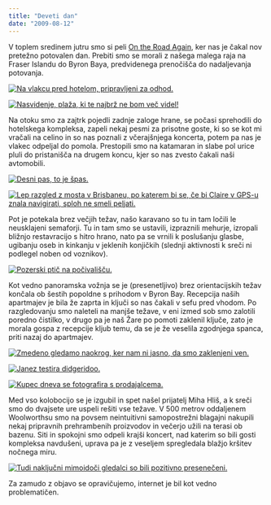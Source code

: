 ```yaml
---
title: "Deveti dan"
date: "2009-08-12"
---
```


V toplem sredinem jutru smo si peli [On the Road Again](http://www.youtube.com/watch?v=cSICoacOT60), ker nas je čakal nov pretežno potovalen dan. Prebiti smo se morali z našega malega raja na Fraser Islandu do Byron Baya, predvidenega prenočišča do nadaljevanja potovanja.

[![Na vlakcu pred hotelom, pripravljeni za odhod.](/images/avstralija/dsc_9869.jpg "DSC_9869")](/images/avstralija/dsc_9869.jpg)

[![Nasvidenje, plaža, ki te najbrž ne bom več videl!](/images/avstralija/dsc_9870.jpg "DSC_9870")](/images/avstralija/dsc_9870.jpg)

Na otoku smo za zajtrk pojedli zadnje zaloge hrane, se počasi sprehodili do hotelskega kompleksa, zapeli nekaj pesmi za prisotne goste, ki so se kot mi vračali na celino in so nas poznali z včerajšnjega koncerta, potem pa nas je vlakec odpeljal do pomola. Prestopili smo na katamaran in slabe pol urice pluli do pristanišča na drugem koncu, kjer so nas zvesto čakali naši avtomobili.

[![Desni pas, to je špas.](/images/avstralija/dsc_9898.jpg "DSC_9898")](/images/avstralija/dsc_9898.jpg)

[![Lep razgled z mosta v Brisbaneu, po katerem bi se, če bi Claire v GPS-u znala navigirati, sploh ne smeli peljati.](/images/avstralija/dsc_9908.jpg "DSC_9908")](/images/avstralija/dsc_9908.jpg)

Pot je potekala brez večjih težav, našo karavano so tu in tam ločili le neusklajeni semaforji. Tu in tam smo se ustavili, izpraznili mehurje, izropali bližnjo restavracijo s hitro hrano, nato pa se vrnili k poslušanju glasbe, ugibanju oseb in kinkanju v jeklenih konjičkih (slednji aktivnosti k sreči ni podlegel noben od voznikov).

[![Pozerski ptič na počivališču.](/images/avstralija/dsc_9922.jpg "DSC_9922")](/images/avstralija/dsc_9922.jpg)

Kot vedno panoramska vožnja se je (presenetljivo) brez orientacijskih težav končala ob šestih popoldne s prihodom v Byron Bay. Recepcija naših apartmajev je bila že zaprta in ključi so nas čakali v sefu pred vhodom. Po razgledovanju smo naleteli na manjše težave, v eni izmed sob smo zalotili poredno čistilko, v drugo pa je naš Žare po pomoti zaklenil ključe, zato je morala gospa z recepcije kljub temu, da se je že veselila zgodnjega spanca, priti nazaj do apartmajev.

[![Zmedeno gledamo naokrog, ker nam ni jasno, da smo zaklenjeni ven.](/images/avstralija/dsc_9926.jpg "DSC_9926")](/images/avstralija/dsc_9926.jpg)

[![Janez testira didgeridoo.](/images/avstralija/dsc_9937.jpg "DSC_9937")](/images/avstralija/dsc_9937.jpg)

[![Kupec dneva se fotografira s prodajalcema.](/images/avstralija/dsc_9941.jpg "DSC_9941")](/images/avstralija/dsc_9941.jpg)

Med vso kolobocijo se je izgubil in spet našel prijatelj Miha Hliš, a k sreči smo do dvajsete ure uspeli rešiti vse težave. V 500 metrov oddaljenem Woolworthsu smo na povsem neintuitivni samopostrežni blagajni nakupili nekaj pripravnih prehrambenih proizvodov in večerjo užili na terasi ob bazenu. Siti in spokojni smo odpeli krajši koncert, nad katerim so bili gosti kompleksa navdušeni, uprava pa je z veseljem spregledala blažjo kršitev nočnega miru.

[![Tudi naključni mimoidoči gledalci so bili pozitivno presenečeni.](/images/avstralija/dsc_9949.jpg "DSC_9949")](/images/avstralija/dsc_9949.jpg)

Za zamudo z objavo se opravičujemo, internet je bil kot vedno problematičen.
